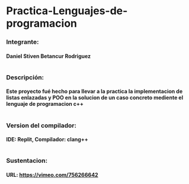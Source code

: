 # Practica-Lenguajes-de-programacion

###  Integrante:
#### Daniel Stiven Betancur Rodriguez
#
### Descripción:
#### Este proyecto fué hecho para llevar a la practica la implementacion de listas enlazadas y POO en la solucion de un caso concreto mediente el lenguaje de programacion c++
#
### Version del compilador:
#### IDE: Replit, Compilador: clang++


#

### Sustentacion:
#### URL: https://vimeo.com/756266642
#
#
